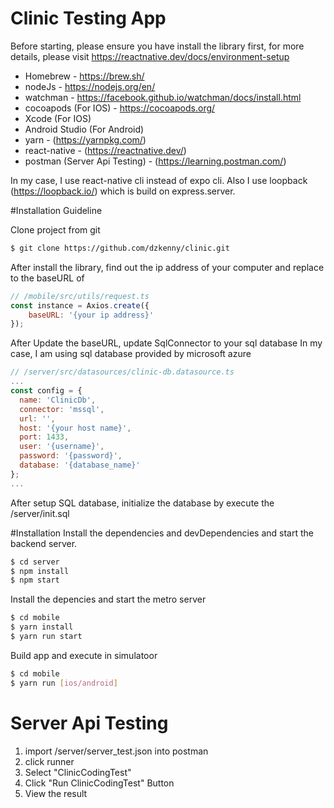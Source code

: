 # Clinic Testing App

Before starting, please ensure you have install the library first, for more details, please visit https://reactnative.dev/docs/environment-setup
 - Homebrew - https://brew.sh/
 - nodeJs - https://nodejs.org/en/
 - watchman - https://facebook.github.io/watchman/docs/install.html
 - cocoapods (For IOS) - https://cocoapods.org/
 - Xcode (For IOS)
 - Android Studio (For Android)
 - yarn - (https://yarnpkg.com/)
 - react-native - (https://reactnative.dev/)
 - postman (Server Api Testing) - (https://learning.postman.com/)

 In my case, I use react-native cli instead of expo cli.
 Also I use loopback (https://loopback.io/) which is build on express.server.
 
 #Installation Guideline
 
 Clone project from git
 ```sh
 $ git clone https://github.com/dzkenny/clinic.git
 ```
 
After install the library, find out the ip address of your computer and replace to the baseURL of 
```javascript
// /mobile/src/utils/request.ts
const instance = Axios.create({
    baseURL: '{your ip address}'
});
```

After Update the baseURL, update SqlConnector to your sql database
In my case, I am using sql database provided by microsoft azure
```javascript
// /server/src/datasources/clinic-db.datasource.ts
...
const config = {
  name: 'ClinicDb',
  connector: 'mssql',
  url: '',
  host: '{your host name}',
  port: 1433,
  user: '{username}',
  password: '{password}',
  database: '{database_name}'
};
...
```

After setup SQL database, initialize the database by execute the /server/init.sql
 
#Installation
Install the dependencies and devDependencies and start the backend server.
```bash
$ cd server
$ npm install
$ npm start
```

Install the depencies and start the metro server
```bash
$ cd mobile
$ yarn install
$ yarn run start
```

Build app and execute in simulatoor
```bash
$ cd mobile
$ yarn run [ios/android]
```
# Server Api Testing
1. import /server/server_test.json into postman
2. click runner
3. Select "ClinicCodingTest"
4. Click "Run ClinicCodingTest" Button
5. View the result
